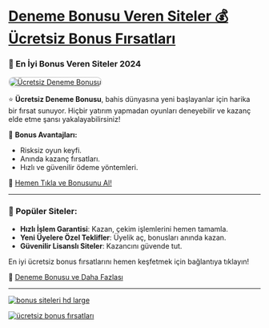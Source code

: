 # [Deneme Bonusu Veren Siteler 💰 Ücretsiz Bonus Fırsatları](https://t.me/+g-Jap03qaxM0ZjRk)

### 🎯 En İyi Bonus Veren Siteler 2024

<a href="https://t.me/+g-Jap03qaxM0ZjRk" title="Ücretsiz Deneme Bonusu" rel="nofollow">  
<img src="https://i.hizliresim.com/1d7hvuc.png" alt="Ücretsiz Deneme Bonusu" style="max-width: 100%; border: 2px solid #ddd; border-radius: 10px;">  
</a>

⭐️ **Ücretsiz Deneme Bonusu**, bahis dünyasına yeni başlayanlar için harika bir fırsat sunuyor. Hiçbir yatırım yapmadan oyunları deneyebilir ve kazanç elde etme şansı yakalayabilirsiniz!

💎 **Bonus Avantajları:**
- Risksiz oyun keyfi.  
- Anında kazanç fırsatları.  
- Hızlı ve güvenilir ödeme yöntemleri.  

🔗 [Hemen Tıkla ve Bonusunu Al!](https://t.me/+g-Jap03qaxM0ZjRk)

---

### 🌟 Popüler Siteler:

- **Hızlı İşlem Garantisi**: Kazan, çekim işlemlerini hemen tamamla.  
- **Yeni Üyelere Özel Teklifler**: Üyelik aç, bonusları anında kazan.  
- **Güvenilir Lisanslı Siteler**: Kazancını güvende tut.  

En iyi ücretsiz bonus fırsatlarını hemen keşfetmek için bağlantıya tıklayın!

🔗 [Deneme Bonusu ve Daha Fazlası](https://t.me/+g-Jap03qaxM0ZjRk)

---

<a href="https://t.me/+g-Jap03qaxM0ZjRk"><img src="https://s13.gifyu.com/images/SPHuE.gif" alt="bonus siteleri hd large" border="0" /></a>

<a href="https://t.me/+g-Jap03qaxM0ZjRk"><img src="https://s13.gifyu.com/images/SPHuk.gif" alt="ücretsiz bonus fırsatları" border="0" /></a>
